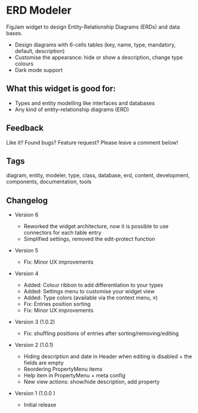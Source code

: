 # ERD Modeler

FigJam widget to design Entity-Relationship Diagrams (ERDs) and data bases.

- Design diagrams with 6-cells tables (key, name, type, mandatory, default, description)
- Customise the appearance: hide or show a description, change type colours
- Dark mode support

## What this widget is good for: 

- Types and entity modelling like interfaces and databases 
- Any kind of entity–relationship diagrams (ERD)

## Feedback

Like it? Found bugs? Feature request? Please leave a comment below!

## Tags

diagram, entity, modeler, type, class, database, erd, content, development, components, documentation, tools

## Changelog

- Version 6
    - Reworked the widget architecture, now it is possible to use connectors for each table entry
    - Simplified settings, removed the edit-protect function

- Version 5
    - Fix: Minor UX improvements

- Version 4
    - Added: Colour ribbon to add differentiation to your types
    - Added: Settings menu to customise your widget view
    - Added: Type colors (available via the context menu, ≡)
    - Fix: Entries position sorting
    - Fix: Minor UX improvements

- Version 3 (1.0.2)
    - Fix: shuffling positions of entries after sorting/removing/editing

- Version 2 (1.0.1)
    - Hiding description and date in Header when editing is disabled + the fields are empty 
    - Reordering PropertyMenu items
    - Help item in PropertyMenu + meta config
    - New view actions: show/hide description, add property

- Version 1 (1.0.0 )
    - Initial release